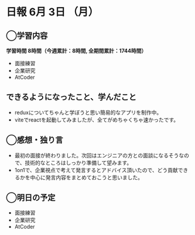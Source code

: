 # 日報  6月 3日 （月）

## ◯学習内容

**学習時間  8時間（今週累計：8時間, 全期間累計：1744時間）**

- 面接練習
- 企業研究
- AtCoder

## できるようになったこと、学んだこと

- reduxについてちゃんと学ぼうと思い簡易的なアプリを制作中。
- viteでreactを起動してみましたが、全てがめちゃくちゃ速かったです。

## ◯感想・独り言

- 最初の面接が終わりました。次回はエンジニアの方との面談になるそうなので、技術的なところはしっかり準備して望みます。
- 1on1で、企業視点で考えて発言するとアドバイス頂いたので、どう貢献できるかを中心に発言内容をまとめておこうと思いました。

## ◯明日の予定

- 面接練習
- 企業研究
- AtCoder
